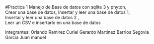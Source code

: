 #Practica 1 Manejo de Base de datos con sqlite 3 y phyton,     
Crear una base de datos,  Insertar y leer una base de datos 1,   
Insertar y leer una base de datos 2 ,         
Leer un CSV e insertarlo en una base de datos

Integrantes: Orlando Ramirez Curiel
Gerardo Martinez Barrios
Segovia Garcia Juan manuel
